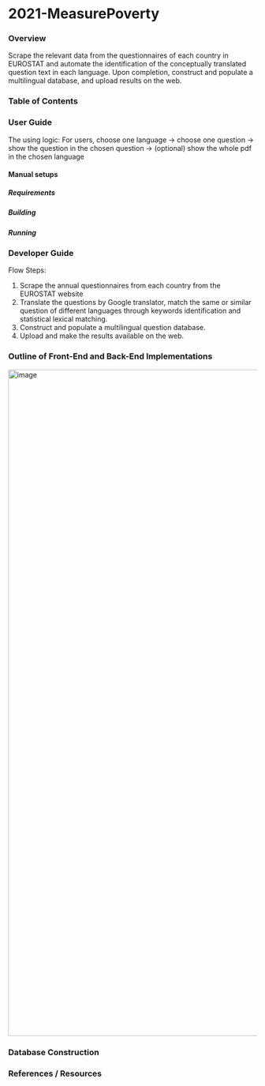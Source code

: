 # 2021-MeasurePoverty

### Overview
Scrape the relevant data from the questionnaires of each country in EUROSTAT and automate the identification of the conceptually translated question text in each language. Upon completion, construct and populate a multilingual database, and upload results on the web.

### Table of Contents



### User Guide
The using logic:
For users, choose one language -> choose one question -> show the question in the chosen question -> (optional) show the whole pdf in the chosen language

#### Manual setups

##### Requirements

##### Building 


##### Running





### Developer Guide



Flow Steps:
1. Scrape the annual questionnaires from each country from the EUROSTAT website
2. Translate the questions by Google translator, match the same or similar question of different languages through keywords identification and statistical lexical matching.
3. Construct and populate a multilingual question database.
4. Upload and make the results available on the web.



### Outline of Front-End and Back-End Implementations 

<img width="1350" alt="image" src="https://user-images.githubusercontent.com/72454289/145710454-b866d069-bfb2-47e5-80f1-c973cb69be0f.png">


### Database Construction 


### References / Resources



